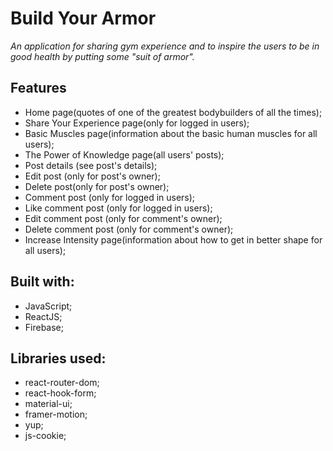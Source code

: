 # Build Your Armor

*An application for sharing gym experience and to inspire the users to be in good health by putting some "suit of armor".*

## Features

- Home page(quotes of one of the greatest bodybuilders of all the times);
- Share Your Experience page(only for logged in users);
- Basic Muscles page(information about the basic human muscles for all users);
- The Power of Knowledge page(all users' posts);
- Post details (see post's details);
- Edit post (only for post's owner);
- Delete post(only for post's owner);
- Comment post (only for logged in users);
- Like comment post (only for logged in users);
- Edit comment post (only for comment's owner);
- Delete comment post (only for comment's owner);
- Increase Intensity page(information about how to get in better shape for all users);

## Built with:

- JavaScript;
- ReactJS;
- Firebase;

## Libraries used:

- react-router-dom;
- react-hook-form;
- material-ui;
- framer-motion;
- yup;
- js-cookie;